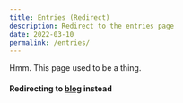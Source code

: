 ```yaml
---
title: Entries (Redirect)
description: Redirect to the entries page
date: 2022-03-10
permalink: /entries/
---
```

Hmm. This page used to be a thing.

#### Redirecting to [blog](/blog) instead
